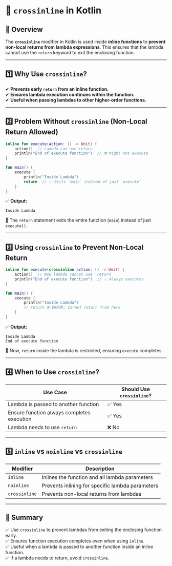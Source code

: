 # 🔹 `crossinline` in Kotlin  

## 📌 Overview  
The **`crossinline`** modifier in Kotlin is used inside **inline functions** to **prevent non-local returns from lambda expressions**. This ensures that the lambda cannot use the `return` keyword to exit the enclosing function.

---

## **1️⃣ Why Use `crossinline`?**  
✔ **Prevents early `return` from an inline function.**  
✔ **Ensures lambda execution continues within the function.**  
✔ **Useful when passing lambdas to other higher-order functions.**  

---

## **2️⃣ Problem Without `crossinline` (Non-Local Return Allowed)**  
```kotlin
inline fun execute(action: () -> Unit) {
    action()  // Lambda can use return
    println("End of execute function")  // ❌ Might not execute
}

fun main() {
    execute {
        println("Inside Lambda")
        return  // ✅ Exits `main` instead of just `execute`
    }
}
```
✅ **Output:**
```
Inside Lambda
```

📌 The `return` statement exits the entire function (`main`) instead of just `execute()`.

---

## **3️⃣ Using `crossinline` to Prevent Non-Local Return**  
```kotlin
inline fun execute(crossinline action: () -> Unit) {
    action()  // Now lambda cannot use `return`
    println("End of execute function")  // ✅ Always executes
}

fun main() {
    execute {
        println("Inside Lambda")
        // return ❌ ERROR: Cannot return from here
    }
}
```
✅ **Output:**
```
Inside Lambda
End of execute function
```

📌 Now, `return` inside the lambda is restricted, ensuring `execute` completes.

---

## **4️⃣ When to Use `crossinline`?**  

| Use Case                                 | Should Use `crossinline`? |
|------------------------------------------|---------------------------|
| Lambda is passed to another function     | ✅ Yes                    |
| Ensure function always completes execution | ✅ Yes                    |
| Lambda needs to use `return`             | ❌ No                     |

---

## **5️⃣ `inline` vs `noinline` vs `crossinline`**  

| Modifier       | Description                                      |
|---------------|--------------------------------------------------|
| `inline`      | Inlines the function and all lambda parameters  |
| `noinline`    | Prevents inlining for specific lambda parameters |
| `crossinline` | Prevents non-local returns from lambdas         |

---

## 📌 **Summary**  

✅ Use `crossinline` to prevent lambdas from exiting the enclosing function early.  
✅ Ensures function execution completes even when using `inline`.  
✅ Useful when a lambda is passed to another function inside an inline function.  
✅ If a lambda needs to return, avoid `crossinline`.  
